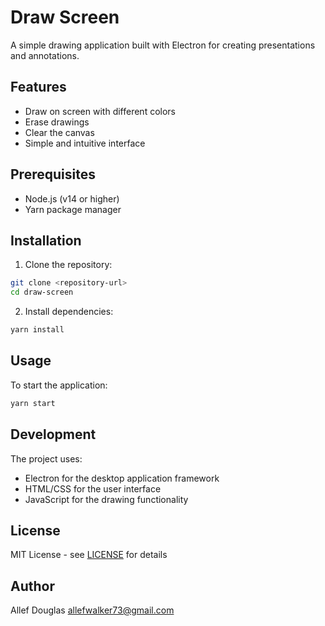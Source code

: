 # Draw Screen

A simple drawing application built with Electron for creating presentations and annotations.

## Features

- Draw on screen with different colors
- Erase drawings
- Clear the canvas
- Simple and intuitive interface

## Prerequisites

- Node.js (v14 or higher)
- Yarn package manager

## Installation

1. Clone the repository:
```bash
git clone <repository-url>
cd draw-screen
```

2. Install dependencies:
```bash
yarn install
```

## Usage

To start the application:

```bash
yarn start
```

## Development

The project uses:
- Electron for the desktop application framework
- HTML/CSS for the user interface
- JavaScript for the drawing functionality

## License

MIT License - see [LICENSE](LICENSE) for details

## Author

Allef Douglas <allefwalker73@gmail.com> 